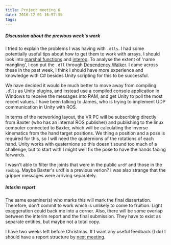 ```yaml
---
title: Project meeting 6
date: 2016-12-01 16:57:35
tags:
---
```

##### Discussion about the previous week's work
I tried to explain the problems I was having with `.dlls`.
I had some potentially useful tips about how to get them to work with arrays. I should look into [marshal functions](https://msdn.microsoft.com/en-us/library/system.runtime.interopservices.marshal.aspx) and [interop](https://msdn.microsoft.com/en-us/library/04fy9ya1.aspx).
To analyse the extent of 'name mangling', I can put the `.dll` through [Dependency Walker](http://www.dependencywalker.com/).
I came across these in the past week, I think I should have more experience and knowledge with C# besides Unity scripting for this to be successful.

We have decided it would be much better to move away from compiling `.dlls` as Unity plugins, and instead use a compiled console application in Windows to receive the messages into RAM, and get Unity to poll the most recent values.
I have been talking to James, who is trying to implement UDP communication in Unity with ROS.

In terms of the networking layout, the VR PC will be subscribing directly from Baxter (who has an internal ROS publisher) and publishing to the linux computer connected to Baxter, which will be calculating the inverse kinematics from the hand target positions.
We thing a position and a pose is required for this, so I will need the quaternions of the rotations of each hand.
Unity works with quaternions so this doesn't sound too much of a challenge, but to start with I might well fix the pose to have the hands facing forwards.

I wasn't able to filter the joints that were in the public `urdf` and those in the `rosbag`. Maybe Baxter's urdf is a previous verion?
I was also strange that the gripper messages were arriving separately.

##### Interim report
The same examiner(s) who marks this will mark the final dissertation.
Therefore, don't commit to work which is unlikely to come to fruition. Light exaggeration could back me into a corner.
Also, there will be some overlap between the interim report and the final submission. They have to exist as separate entities, but maybe not a total copy.

I have two weeks left before Christmas. If I want any useful feedback (I do) I should have a report structure by [next meeting](/Robotic-Telepresence/2016/12/13/Project-meeting-7/).

